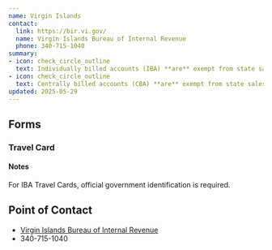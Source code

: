 ```yaml
---
name: Virgin Islands
contact:
  link: https://bir.vi.gov/
  name: Virgin Islands Bureau of Internal Revenue
  phone: 340-715-1040
summary:
- icon: check_circle_outline
  text: Individually billed accounts (IBA) **are** exempt from state sales tax.
- icon: check_circle_outline
  text: Centrally billed accounts (CBA) **are** exempt from state sales tax.
updated: 2025-05-29
---
```


## Forms

### Travel Card

#### Notes

For IBA Travel Cards, official government identification is required.

## Point of Contact
- [Virgin Islands Bureau of Internal Revenue](https://bir.vi.gov/)
- 340-715-1040
